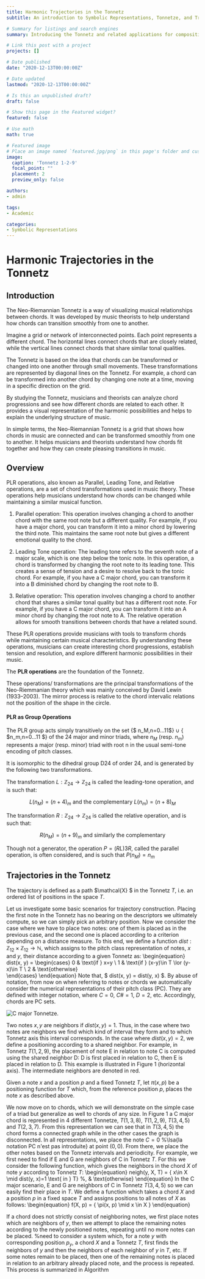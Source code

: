 ```yaml
---
title: Harmonic Trajectories in the Tonnetz
subtitle: An introduction to Symbolic Representations, Tonnetze, and Trajectories. 

# Summary for listings and search engines
summary: Introducing the Tonnetz and related applications for composition and musical analysis. 

# Link this post with a project
projects: []

# Date published
date: "2020-12-13T00:00:00Z"

# Date updated
lastmod: "2020-12-13T00:00:00Z"

# Is this an unpublished draft?
draft: false

# Show this page in the Featured widget?
featured: false

# Use math
math: true

# Featured image
# Place an image named `featured.jpg/png` in this page's folder and customize its options here.
image:
  caption: 'Tonnetz 1-2-9'
  focal_point: ""
  placement: 2
  preview_only: false

authors:
- admin

tags:
- Academic

categories:
- Symbolic Representations
---
```


# Harmonic Trajectories in the Tonnetz

## Introduction

The Neo-Riemannian Tonnetz is a way of visualizing musical relationships between chords. It was developed by music theorists to help understand how chords can transition smoothly from one to another.

Imagine a grid or network of interconnected points. Each point represents a different chord. The horizontal lines connect chords that are closely related, while the vertical lines connect chords that share similar tonal qualities.

The Tonnetz is based on the idea that chords can be transformed or changed into one another through small movements. These transformations are represented by diagonal lines on the Tonnetz. For example, a chord can be transformed into another chord by changing one note at a time, moving in a specific direction on the grid.

By studying the Tonnetz, musicians and theorists can analyze chord progressions and see how different chords are related to each other. It provides a visual representation of the harmonic possibilities and helps to explain the underlying structure of music.

In simple terms, the Neo-Riemannian Tonnetz is a grid that shows how chords in music are connected and can be transformed smoothly from one to another. It helps musicians and theorists understand how chords fit together and how they can create pleasing transitions in music.


## Overview

PLR operations, also known as Parallel, Leading Tone, and Relative operations, are a set of chord transformations used in music theory. These operations help musicians understand how chords can be changed while maintaining a similar musical function.

1. Parallel operation: This operation involves changing a chord to another chord with the same root note but a different quality. For example, if you have a major chord, you can transform it into a minor chord by lowering the third note. This maintains the same root note but gives a different emotional quality to the chord.

2. Leading Tone operation: The leading tone refers to the seventh note of a major scale, which is one step below the tonic note. In this operation, a chord is transformed by changing the root note to its leading tone. This creates a sense of tension and a desire to resolve back to the tonic chord. For example, if you have a C major chord, you can transform it into a B diminished chord by changing the root note to B.

3. Relative operation: This operation involves changing a chord to another chord that shares a similar tonal quality but has a different root note. For example, if you have a C major chord, you can transform it into an A minor chord by changing the root note to A. The relative operation allows for smooth transitions between chords that have a related sound.

These PLR operations provide musicians with tools to transform chords while maintaining certain musical characteristics. By understanding these operations, musicians can create interesting chord progressions, establish tension and resolution, and explore different harmonic possibilities in their music.

The **PLR operations** are the foundation of the Tonnetz. 

These operations/ transformations are the principal transformations of the Neo-Riemmanian theory which was mainly conceived by David Lewin (1933–2003).
The mirror process is relative to the chord intervalic relations not the position of the shape in the circle.


#### PLR as Group Operations

The PLR group acts simply transitively on the set {$ n_M,n=0…11$} $\cup$ { $n_m,n=0…11 $}  of the 24 major and minor triads, where $n_M$ (resp. $n_m$) represents a major (resp. minor) triad with root n in the usual semi-tone encoding of pitch classes.

It is isomorphic to the dihedral group D24 of order 24, and is generated by the following two transformations.

The transformation $L: \mathbb{Z} _{24} \to \mathbb{Z} _{24}$ is called the leading-tone operation, and is such that:

$$
L(n_M)=(n+4)_m  \textrm{ and the complementary }  L(n_m)=(n+8)_M     
$$


The transformation $R: \mathbb{Z} _{24} \to \mathbb{Z} _{24}$ is called the relative operation, and is such that:

$$
R(n_M)=(n+9)_m   \textrm{ and similarly the complementary } 
$$

Though not a generator, the operation $P=(RL)3R$, called the parallel operation, is often considered, and is such that $P(n_M)=n_m$


## Trajectories in the Tonnetz


The trajectory is defined as a path $\mathcal{X} $ in the Tonnetz $T$, i.e. an ordered list of  positions in the space $T$. 

Let us investigate some basic scenarios for trajectory construction. 
Placing the first note in the Tonnetz has no bearing on the descriptors we ultimately compute, 
so we can simply pick an arbitrary position. Now we consider the case where we have to place two notes: 
one of them is placed as in the previous case, and the second one is placed according to a criterion 
depending on a distance measure. To this end, we define a function $dist: \mathbb{Z} _{12} \times \mathbb{Z} _{12} \to \mathbb{N}$,
which assigns to the pitch class representation of notes, $x$ and $y$, their distance according to a given Tonnetz as:
    \begin{equation}
        dist(x, y) = 
        \begin{cases}
            0 & \text{if } x=y  \\
            1 & \text{if } (x-y)\in T \lor (y-x)\in T   \\
            2 & \text{otherwise}    
        \end{cases}
    \end{equation}
Note that, $ dist(x, y) = dist(y, x) $. 
By abuse of notation, from now on when referring to notes or chords we automatically consider the numerical representations of their pitch class (PC). They are defined with integer notation, where $C=0$, $C\#=1$, $D=2$,  etc. Accordingly, chords are PC sets. 

![C major Tonnetze.](./figs/Cmaj_Tonnetze.png "Figure 1 : The representation of a C major chord, i.e. the
pitch class set Cmaj = {0, 4, 7}, in four different Ton-
netze. The notes of the chord are illustrated in blue. The
intermediate edges and notes (connecting the chord repre-
sentation) are denoted in red. The note C = 0 is always
placed at point (0, 0).")
    
Two notes $x, y$ are neighbors if $dist(x, y)=1$. Thus, in the case where two notes are neighbors we find which kind of interval they form and to which Tonnetz axis this interval corresponds. In the case where $dist(x, y)=2$, we define a positioning according to a shared neighbor. 
For example, in Tonnetz $T( 1, 2, 9)$, the placement of note E in relation to note C is computed using the shared neighbor D: D is first placed in relation to C, then E is placed in relation to D. This example is illustrated in Figure 1 (horizontal axis). The intermediate neighbors are denoted in red.

Given a note $x$ and a position $p$ and a fixed Tonnetz $T$, let $\pi(x, p)$ be a positioning function for $T$ which, from the reference position $p$, places the note $x$ as described above.

We now move on to chords, which we will demonstrate on the simple case of a triad but generalize as well to chords of any size. In Figure 1 a C major chord is represented in 4 different Tonnetze, $T(1, 3, 8)$, $T(1, 2, 9)$, $T(3, 4, 5)$ and $T(2, 3, 7)$. From this representation we can see that in $T(3, 4, 5)$ the chord forms a connected graph while in the other cases the graph is disconnected. In all representations, we place the note $C= 0$ %\Isa{la notation PC n'est pas introduite} 
at point $(0, 0)$. From there, we place the other notes based on the Tonnetz intervals and periodicity. For example, we first need to find if E and G are neighbors of C in Tonnetz $T$.
For this we consider the following function, which gives the neighbors in the chord $X$ of note $y$ according to Tonnetz $T$:
\begin{equation}
    neigh(y, X, T) =
       \{ x\in X \mid dist(y, x)=1  \text{ in } T\} %, & \text{otherwise}
\end{equation}
In the C major scenario, E and G are neighbors of C in Tonnetz $T(3, 4, 5)$ so we can easily find their place in $T$. We define a function which takes a chord $X$ and a position $p$ in a fixed space $T$ and assigns positions to all notes of $X$ as follows:
    \begin{equation}
        f(X, p) = \{ \pi(x, p) \mid x \in X \}
    \end{equation}    


If a chord does not strictly consist of neighboring notes, we 
first place notes which are neighbors of $y$, then we attempt to place the remaining notes according to the newly positioned notes, repeating until no more notes can be placed.
%need to consider a system which, for a note $y$ with corresponding position $p_y$, a chord $X$ and a Tonnetz $T$, first finds the neighbors of $y$ and then the neighbors of each neighbor of $y$ in $T$, etc.
If some notes remain to be placed, then one of the remaining notes is placed in relation to an arbitrary already placed note, and the process is repeated. This process is summarized in Algorithm
